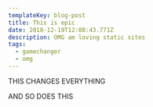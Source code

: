 ```yaml
---
templateKey: blog-post
title: This is epic
date: 2018-12-19T12:08:43.771Z
description: OMG am loving static sites
tags:
  - gamechanger
  - omg
---
```

THIS CHANGES EVERYTHING

AND SO DOES THIS
